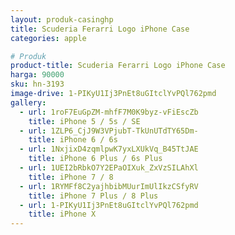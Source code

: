 ```yaml
---
layout: produk-casinghp
title: Scuderia Ferarri Logo iPhone Case
categories: apple

# Produk
product-title: Scuderia Ferarri Logo iPhone Case
harga: 90000
sku: hn-3193
image-drive: 1-PIKyU1Ij3PnEt8uGItclYvPQl762pmd
gallery:
  - url: 1roF7EuGpZM-mhfF7M0K9byz-vFiEscZb
    title: iPhone 5 / 5s / SE
  - url: 1ZLP6_CjJ9W3VPjubT-TkUnUTdTY65Dm-
    title: iPhone 6 / 6s
  - url: 1NxjixD4zqmlpwK7yxLXUkVq_B45TtJAE
    title: iPhone 6 Plus / 6s Plus
  - url: 1UEI2bRbkO7Y2EPaOIXuk_ZxVzSILAhXl
    title: iPhone 7 / 8
  - url: 1RYMFf8C2yajhbibMUurImUlIkzCSfyRV
    title: iPhone 7 Plus / 8 Plus
  - url: 1-PIKyU1Ij3PnEt8uGItclYvPQl762pmd
    title: iPhone X
---
```

